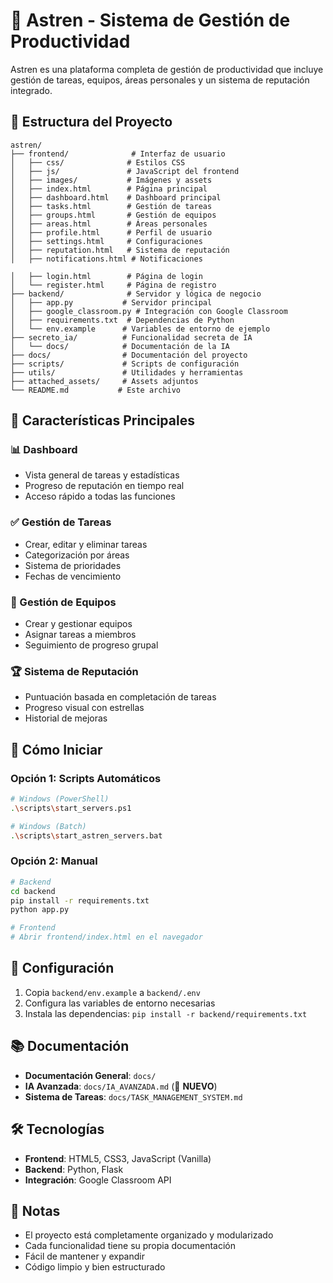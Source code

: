 # 🚀 Astren - Sistema de Gestión de Productividad

Astren es una plataforma completa de gestión de productividad que incluye gestión de tareas, equipos, áreas personales y un sistema de reputación integrado.

## 📁 Estructura del Proyecto

```
astren/
├── frontend/              # Interfaz de usuario
│   ├── css/              # Estilos CSS
│   ├── js/               # JavaScript del frontend
│   ├── images/           # Imágenes y assets
│   ├── index.html        # Página principal
│   ├── dashboard.html    # Dashboard principal
│   ├── tasks.html        # Gestión de tareas
│   ├── groups.html       # Gestión de equipos
│   ├── areas.html        # Áreas personales
│   ├── profile.html      # Perfil de usuario
│   ├── settings.html     # Configuraciones
│   ├── reputation.html   # Sistema de reputación
│   ├── notifications.html # Notificaciones

│   ├── login.html        # Página de login
│   └── register.html     # Página de registro
├── backend/              # Servidor y lógica de negocio
│   ├── app.py           # Servidor principal
│   ├── google_classroom.py # Integración con Google Classroom
│   ├── requirements.txt  # Dependencias de Python
│   └── env.example      # Variables de entorno de ejemplo
├── secreto_ia/          # Funcionalidad secreta de IA
│   └── docs/            # Documentación de la IA
├── docs/                # Documentación del proyecto
├── scripts/             # Scripts de configuración
├── utils/               # Utilidades y herramientas
├── attached_assets/     # Assets adjuntos
└── README.md           # Este archivo
```

## 🎯 Características Principales

### 📊 Dashboard
- Vista general de tareas y estadísticas
- Progreso de reputación en tiempo real
- Acceso rápido a todas las funciones

### ✅ Gestión de Tareas
- Crear, editar y eliminar tareas
- Categorización por áreas
- Sistema de prioridades
- Fechas de vencimiento

### 👥 Gestión de Equipos
- Crear y gestionar equipos
- Asignar tareas a miembros
- Seguimiento de progreso grupal

### 🏆 Sistema de Reputación
- Puntuación basada en completación de tareas
- Progreso visual con estrellas
- Historial de mejoras

## 🚀 Cómo Iniciar

### Opción 1: Scripts Automáticos
```bash
# Windows (PowerShell)
.\scripts\start_servers.ps1

# Windows (Batch)
.\scripts\start_astren_servers.bat
```

### Opción 2: Manual
```bash
# Backend
cd backend
pip install -r requirements.txt
python app.py

# Frontend
# Abrir frontend/index.html en el navegador
```

## 🔧 Configuración

1. Copia `backend/env.example` a `backend/.env`
2. Configura las variables de entorno necesarias
3. Instala las dependencias: `pip install -r backend/requirements.txt`

## 📚 Documentación

- **Documentación General**: `docs/`
- **IA Avanzada**: `docs/IA_AVANZADA.md` (📖 **NUEVO**)
- **Sistema de Tareas**: `docs/TASK_MANAGEMENT_SYSTEM.md`


## 🛠️ Tecnologías

- **Frontend**: HTML5, CSS3, JavaScript (Vanilla)
- **Backend**: Python, Flask
- **Integración**: Google Classroom API


## 📝 Notas

- El proyecto está completamente organizado y modularizado
- Cada funcionalidad tiene su propia documentación
- Fácil de mantener y expandir
- Código limpio y bien estructurado 